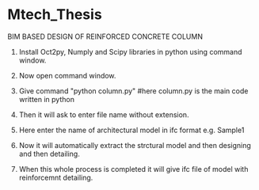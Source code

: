 # Mtech_Thesis
BIM BASED DESIGN OF REINFORCED CONCRETE COLUMN


1. Install Oct2py, Numply and Scipy libraries in python using command window.

2. Now open command window.

3. Give command "python column.py"                        #here column.py is the main code written in python

4. Then it will ask to enter file name without extension.

5. Here enter the name of architectural model in ifc format e.g. Sample1

6. Now it will automatically extract the strctural model and then designing and then detailing.

7. When this whole process is completed it will give ifc file of model with reinforcemnt detailing.
